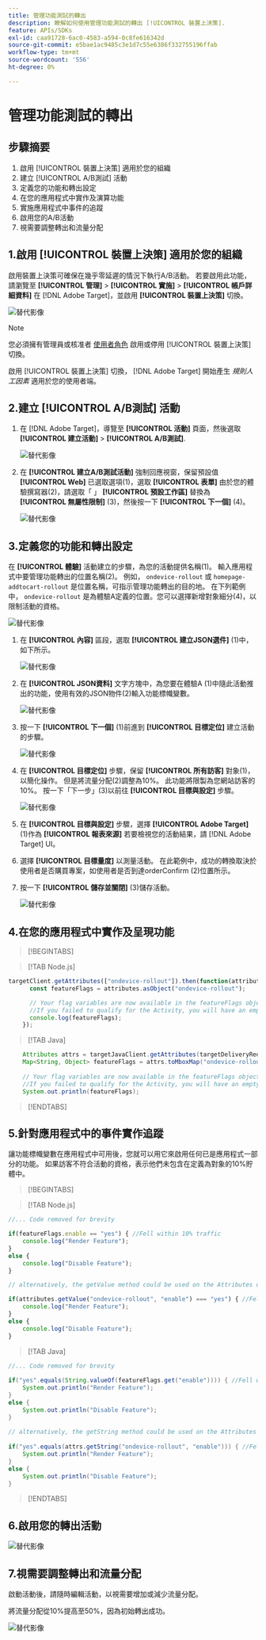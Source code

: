 ```yaml
---
title: 管理功能測試的轉出
description: 瞭解如何使用管理功能測試的轉出 [!UICONTROL 裝置上決策].
feature: APIs/SDKs
exl-id: caa91728-6ac0-4583-a594-0c8fe616342d
source-git-commit: e5bae1ac9485c3e1d7c55e6386f332755196ffab
workflow-type: tm+mt
source-wordcount: '556'
ht-degree: 0%

---
```


# 管理功能測試的轉出

## 步驟摘要

1. 啟用 [!UICONTROL 裝置上決策] 適用於您的組織
1. 建立 [!UICONTROL A/B測試] 活動
1. 定義您的功能和轉出設定
1. 在您的應用程式中實作及演算功能
1. 實施應用程式中事件的追蹤
1. 啟用您的A/B活動
1. 視需要調整轉出和流量分配

## 1.啟用 [!UICONTROL 裝置上決策] 適用於您的組織

啟用裝置上決策可確保在幾乎零延遲的情況下執行A/B活動。 若要啟用此功能，請瀏覽至 **[!UICONTROL 管理]** > **[!UICONTROL 實施]** > **[!UICONTROL 帳戶詳細資料]** 在 [!DNL Adobe Target]，並啟用 **[!UICONTROL 裝置上決策]** 切換。

![替代影像](assets/asset-odd-toggle.png)

>[!NOTE]
>
>您必須擁有管理員或核准者 [使用者角色](https://experienceleague.adobe.com/docs/target/using/administer/manage-users/user-management.html) 啟用或停用 [!UICONTROL 裝置上決策] 切換。

啟用 [!UICONTROL 裝置上決策] 切換， [!DNL Adobe Target] 開始產生 *規則人工因素* 適用於您的使用者端。

## 2.建立 [!UICONTROL A/B測試] 活動

1. 在 [!DNL Adobe Target]，導覽至 **[!UICONTROL 活動]** 頁面，然後選取 **[!UICONTROL 建立活動]** > **[!UICONTROL A/B測試]**.

   ![替代影像](assets/asset-ab.png)

1. 在 **[!UICONTROL 建立A/B測試活動]** 強制回應視窗，保留預設值 **[!UICONTROL Web]** 已選取選項(1)，選取 **[!UICONTROL 表單]** 由於您的體驗撰寫器(2)，請選取「 」 **[!UICONTROL 預設工作區]** 替換為 **[!UICONTROL 無屬性限制]** (3)，然後按一下 **[!UICONTROL 下一個]** (4)。

   ![替代影像](assets/asset-form.png)

## 3.定義您的功能和轉出設定

在 **[!UICONTROL 體驗]** 活動建立的步驟，為您的活動提供名稱(1)。 輸入應用程式中要管理功能轉出的位置名稱(2)。 例如，  `ondevice-rollout` 或 `homepage-addtocart-rollout` 是位置名稱，可指示管理功能轉出的目的地。 在下列範例中， `ondevice-rollout` 是為體驗A定義的位置。您可以選擇新增對象細分(4)，以限制活動的資格。

![替代影像](assets/asset-location-rollout.png)

1. 在 **[!UICONTROL 內容]** 區段，選取 **[!UICONTROL 建立JSON選件]** (1)中，如下所示。

   ![替代影像](assets/asset-offer.png)

1. 在 **[!UICONTROL JSON資料]** 文字方塊中，為您要在體驗A (1)中隨此活動推出的功能，使用有效的JSON物件(2)輸入功能標幟變數。

   ![替代影像](assets/asset-json-a-rollout.png)

1. 按一下 **[!UICONTROL 下一個]** (1)前進到 **[!UICONTROL 目標定位]** 建立活動的步驟。

   ![替代影像](assets/asset-next-2-t-rollout.png)

1. 在 **[!UICONTROL 目標定位]** 步驟，保留 **[!UICONTROL 所有訪客]** 對象(1)，以簡化操作。 但是將流量分配(2)調整為10%。 此功能將限製為您網站訪客的10%。 按一下「下一步」(3)以前往 **[!UICONTROL 目標與設定]** 步驟。

   ![替代影像](assets/asset-next-2-g-rollout.png)

1. 在 **[!UICONTROL 目標與設定]** 步驟，選擇 **[!UICONTROL Adobe Target]** (1)作為 **[!UICONTROL 報表來源]** 若要檢視您的活動結果，請 [!DNL Adobe Target] UI。

1. 選擇 **[!UICONTROL 目標量度]** 以測量活動。 在此範例中，成功的轉換取決於使用者是否購買專案，如使用者是否到達orderConfirm (2)位置所示。

1. 按一下 **[!UICONTROL 儲存並關閉]** (3)儲存活動。

   ![替代影像](assets/asset-conv-rollout.png)

## 4.在您的應用程式中實作及呈現功能

>[!BEGINTABS]

>[!TAB Node.js]

```js {line-numbers="true"}
targetClient.getAttributes(["ondevice-rollout"]).then(function(attributes) {
      const featureFlags = attributes.asObject("ondevice-rollout");

      // Your flag variables are now available in the featureFlags object variable.
      //If you failed to qualify for the Activity, you will have an empty object.
      console.log(featureFlags);
    });
```

>[!TAB Java]

```java {line-numbers="true"}
    Attributes attrs = targetJavaClient.getAttributes(targetDeliveryRequest, "ondevice-rollout");
    Map<String, Object> featureFlags = attrs.toMboxMap("ondevice-rollout");
​
    // Your flag variables are now available in the featureFlags object variable.
    //If you failed to qualify for the Activity, you will have an empty object.
    System.out.println(featureFlags);
```

>[!ENDTABS]

## 5.針對應用程式中的事件實作追蹤

讓功能標幟變數在應用程式中可用後，您就可以用它來啟用任何已是應用程式一部分的功能。 如果訪客不符合活動的資格，表示他們未包含在定義為對象的10%貯體中。

>[!BEGINTABS]

>[!TAB Node.js]

```js {line-numbers="true"}
//... Code removed for brevity

if(featureFlags.enable == "yes") { //Fell within 10% traffic
    console.log("Render Feature");
}
else {
    console.log("Disable Feature");
}

// alternatively, the getValue method could be used on the Attributes object.

if(attributes.getValue("ondevice-rollout", "enable") === "yes") { //Fell within 10% traffic
    console.log("Render Feature");
}
else {
    console.log("Disable Feature");
}
```

>[!TAB Java]

```java {line-numbers="true"}
//... Code removed for brevity
​
if("yes".equals(String.valueOf(featureFlags.get("enable")))) { //Fell within 10% traffic
    System.out.println("Render Feature");
}
else {
    System.out.println("Disable Feature");
}
​
// alternatively, the getString method could be used on the Attributes object.
​
if("yes".equals(attrs.getString("ondevice-rollout", "enable"))) { //Fell within 10% traffic
    System.out.println("Render Feature");
}
else {
    System.out.println("Disable Feature");
}
```

>[!ENDTABS]

## 6.啟用您的轉出活動

![替代影像](assets/asset-activate-rollout.png)

## 7.視需要調整轉出和流量分配

啟動活動後，請隨時編輯活動，以視需要增加或減少流量分配。

將流量分配從10%提高至50%，因為初始轉出成功。

![替代影像](assets/asset-adjust-rollout.png)
